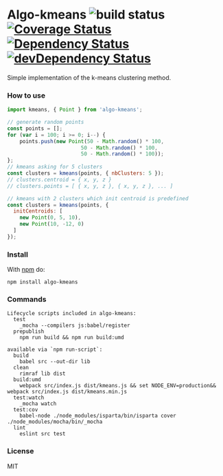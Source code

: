 # Algo-kmeans ![build status](https://travis-ci.org/chtefi/algo-kmeans.svg?branch=master) [![Coverage Status](https://coveralls.io/repos/chtefi/algo-kmeans/badge.svg?branch=master&service=github)](https://coveralls.io/github/chtefi/algo-kmeans?branch=master) [![Dependency Status](https://david-dm.org/chtefi/algo-kmeans.svg)](https://david-dm.org/chtefi/algo-kmeans) [![devDependency Status](https://david-dm.org/chtefi/algo-kmeans/dev-status.svg)](https://david-dm.org/chtefi/algo-kmeans#info=devDependencies) 

Simple implementation of the k-means clustering method.

### How to use

```javascript
import kmeans, { Point } from 'algo-kmeans';

// generate random points
const points = [];
for (var i = 100; i >= 0; i--) {
	points.push(new Point(50 - Math.random() * 100,
                        50 - Math.random() * 100,
                        50 - Math.random() * 100));
};
// kmeans asking for 5 clusters
const clusters = kmeans(points, { nbClusters: 5 });
// clusters.centroid = { x, y, z }
// clusters.points = [ { x, y, z }, { x, y, z }, ... ]

// kmeans with 2 clusters which init centroid is predefined
const clusters = kmeans(points, {
  initCentroids: [
    new Point(0, 5, 10),
    new Point(10, -12, 0)
  ]
});
```

### Install

With [npm](https://npmjs.org) do:

```
npm install algo-kmeans
```

### Commands

```
Lifecycle scripts included in algo-kmeans:
  test
    _mocha --compilers js:babel/register
  prepublish
    npm run build && npm run build:umd

available via `npm run-script`:
  build
    babel src --out-dir lib
  clean
    rimraf lib dist
  build:umd
    webpack src/index.js dist/kmeans.js && set NODE_ENV=production&& webpack src/index.js dist/kmeans.min.js
  test:watch
    _mocha watch
  test:cov
    babel-node ./node_modules/isparta/bin/isparta cover ./node_modules/mocha/bin/_mocha
  lint
    eslint src test
```
### License

MIT
